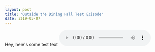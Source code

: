 ```yaml
---
layout: post
title: "Outside the Dining Hall Test Episode"
date: 2019-05-07
---
```

Hey, here's some test text
<audio controls>
  <source src="Darude-Sandstorm-HQ.mp3" type="audio/mpeg">
Your browser does not support the audio element.
</audio>